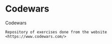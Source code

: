 # Codewars

Codewars
```
Repository of exercises done from the website <https://www.codewars.com/>
```